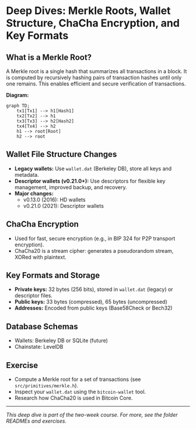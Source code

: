 # Deep Dives: Merkle Roots, Wallet Structure, ChaCha Encryption, and Key Formats

## What is a Merkle Root?
A Merkle root is a single hash that summarizes all transactions in a block. It is computed by recursively hashing pairs of transaction hashes until only one remains. This enables efficient and secure verification of transactions.

**Diagram:**
```mermaid
graph TD;
    tx1[Tx1] --> h1[Hash1]
    tx2[Tx2] --> h1
    tx3[Tx3] --> h2[Hash2]
    tx4[Tx4] --> h2
    h1 --> root[Root]
    h2 --> root
```

## Wallet File Structure Changes
- **Legacy wallets:** Use `wallet.dat` (Berkeley DB), store all keys and metadata.
- **Descriptor wallets (v0.21.0+):** Use descriptors for flexible key management, improved backup, and recovery.
- **Major changes:**
  - v0.13.0 (2016): HD wallets
  - v0.21.0 (2021): Descriptor wallets

## ChaCha Encryption
- Used for fast, secure encryption (e.g., in BIP 324 for P2P transport encryption).
- ChaCha20 is a stream cipher: generates a pseudorandom stream, XORed with plaintext.

## Key Formats and Storage
- **Private keys:** 32 bytes (256 bits), stored in `wallet.dat` (legacy) or descriptor files.
- **Public keys:** 33 bytes (compressed), 65 bytes (uncompressed)
- **Addresses:** Encoded from public keys (Base58Check or Bech32)

## Database Schemas
- Wallets: Berkeley DB or SQLite (future)
- Chainstate: LevelDB

## Exercise
- Compute a Merkle root for a set of transactions (see `src/primitives/merkle.h`).
- Inspect your `wallet.dat` using the `bitcoin-wallet` tool.
- Research how ChaCha20 is used in Bitcoin Core.

---

*This deep dive is part of the two-week course. For more, see the folder READMEs and exercises.*
